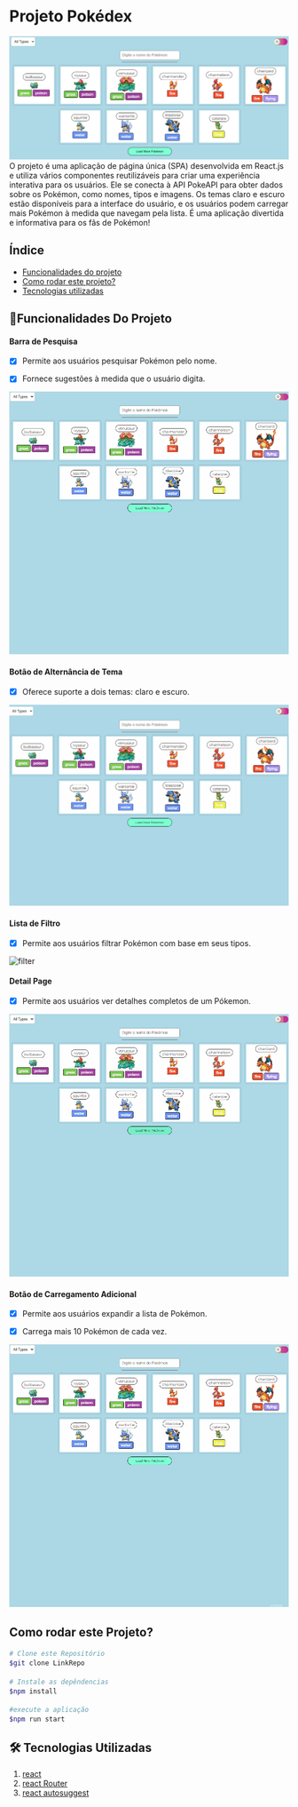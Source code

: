 # Projeto Pokédex

![site](/src/components/imgs/site.png)
O projeto é uma aplicação de página única (SPA) desenvolvida em React.js e utiliza vários componentes reutilizáveis para criar uma experiência interativa para os usuários. Ele se conecta à API PokeAPI para obter dados sobre os Pokémon, como nomes, tipos e imagens. Os temas claro e escuro estão disponíveis para a interface do usuário, e os usuários podem carregar mais Pokémon à medida que navegam pela lista. É uma aplicação divertida e informativa para os fãs de Pokémon!

## Índice
- <a href="#📱funcionalidades-do-projetofuncionalidades">Funcionalidades do projeto </a>
 - <a href="#como-rodar-este-projeto">Como rodar este projeto? </a>
- <a href="#🛠️-tecnologias-utilizadas">Tecnologias utilizadas </a>



## 📱Funcionalidades Do Projeto

#### Barra de Pesquisa
- [x] Permite aos usuários pesquisar Pokémon pelo nome.
- [x] Fornece sugestões à medida que o usuário digita.


![search](src/components/imgs/search.gif)

#### Botão de Alternância de Tema
- [x] Oferece suporte a dois temas: claro e escuro.


![theme](src/components/imgs/theme.gif)

#### Lista de Filtro
- [x] Permite aos usuários filtrar Pokémon com base em seus tipos.


![filter](src/components/imgs/fillter.gif)


#### Detail Page
- [x] Permite aos usuários ver detalhes completos de um Pókemon.


![select](src/components/imgs/select.gif)



#### Botão de Carregamento Adicional
- [x] Permite aos usuários expandir a lista de Pokémon.
- [x] Carrega mais 10 Pokémon de cada vez.


![button](src/components/imgs/button%20add.gif)

## Como rodar este Projeto?
```bash
# Clone este Repositório
$git clone LinkRepo

# Instale as depêndencias
$npm install

#execute a aplicação
$npm run start

```
## 🛠️ Tecnologias Utilizadas
1. [react](https://react.dev/)
2. [react Router](https://reactrouter.com/en/main)
3. [react autosuggest](https://react-autosuggest.js.org/)